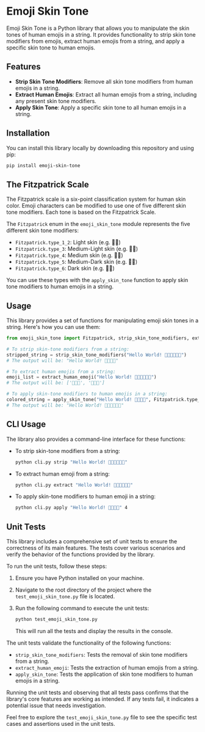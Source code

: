# Emoji Skin Tone

Emoji Skin Tone is a Python library that allows you to manipulate the skin tones of human emojis in a string. It provides functionality to strip skin tone modifiers from emojis, extract human emojis from a string, and apply a specific skin tone to human emojis.

## Features

- **Strip Skin Tone Modifiers**: Remove all skin tone modifiers from human emojis in a string.
- **Extract Human Emojis**: Extract all human emojis from a string, including any present skin tone modifiers.
- **Apply Skin Tone**: Apply a specific skin tone to all human emojis in a string.


## Installation

You can install this library locally by downloading this repository and using pip:

```bash
pip install emoji-skin-tone
```

## The Fitzpatrick Scale

The Fitzpatrick scale is a six-point classification system for human skin color. Emoji characters can be modified to use one of five different skin tone modifiers. Each tone is based on the Fitzpatrick Scale.

The `Fitzpatrick` enum in the `emoji_skin_tone` module represents the five different skin tone modifiers:

- `Fitzpatrick.type_1_2`: Light skin (e.g. 👩🏻)
- `Fitzpatrick.type_3`: Medium-Light skin (e.g. 👩🏼)
- `Fitzpatrick.type_4`: Medium skin (e.g. 👩🏽)
- `Fitzpatrick.type_5`: Medium-Dark skin (e.g. 👩🏾)
- `Fitzpatrick.type_6`: Dark skin (e.g. 👩🏿)

You can use these types with the `apply_skin_tone` function to apply skin tone modifiers to human emojis in a string.

## Usage

This library provides a set of functions for manipulating emoji skin tones in a string. Here's how you can use them:

```python
from emoji_skin_tone import Fitzpatrick, strip_skin_tone_modifiers, extract_human_emoji, apply_skin_tone

# To strip skin-tone modifiers from a string:
stripped_string = strip_skin_tone_modifiers("Hello World! 👩🏽‍💻👨🏿‍💻")
# The output will be: "Hello World! 👩‍💻👨‍💻"

# To extract human emojis from a string:
emoji_list = extract_human_emoji("Hello World! 👩🏽‍💻👨🏿‍💻")
# The output will be: ['👩🏽‍💻', '👨🏿‍💻']

# To apply skin-tone modifiers to human emojis in a string:
colored_string = apply_skin_tone("Hello World! 👩‍💻👨‍💻", Fitzpatrick.type_4)
# The output will be: "Hello World! 👩🏽‍💻👨🏽‍💻"
```


## CLI Usage

The library also provides a command-line interface for these functions:

- To strip skin-tone modifiers from a string:
    ```bash
    python cli.py strip "Hello World! 👩🏽‍💻👨🏿‍💻"
    ```
- To extract human emoji from a string:
    ```bash
    python cli.py extract "Hello World! 👩🏽‍💻👨🏿‍💻"
    ```
- To apply skin-tone modifiers to human emoji in a string:
    ```bash
    python cli.py apply "Hello World! 👩‍💻👨‍💻" 4
    ```

## Unit Tests

This library includes a comprehensive set of unit tests to ensure the correctness of its main features. The tests cover various scenarios and verify the behavior of the functions provided by the library.

To run the unit tests, follow these steps:

1. Ensure you have Python installed on your machine.

2. Navigate to the root directory of the project where the `test_emoji_skin_tone.py` file is located.

3. Run the following command to execute the unit tests:

   ```bash
   python test_emoji_skin_tone.py
   ```

   This will run all the tests and display the results in the console.

The unit tests validate the functionality of the following functions:

- `strip_skin_tone_modifiers`: Tests the removal of skin tone modifiers from a string.
- `extract_human_emoji`: Tests the extraction of human emojis from a string.
- `apply_skin_tone`: Tests the application of skin tone modifiers to human emojis in a string.

Running the unit tests and observing that all tests pass confirms that the library's core features are working as intended. If any tests fail, it indicates a potential issue that needs investigation.

Feel free to explore the `test_emoji_skin_tone.py` file to see the specific test cases and assertions used in the unit tests.
